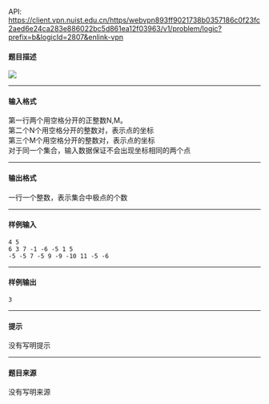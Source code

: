 API: https://client.vpn.nuist.edu.cn/https/webvpn893ff9021738b0357186c0f23fc2aed6e24ca283e886022bc5d861ea12f03963/v1/problem/logic?prefix=b&logicId=2807&enlink-vpn

#### 题目描述

![](../file/2807_0.jpg)

---

#### 输入格式

第一行两个用空格分开的正整数N,M。  
第二个N个用空格分开的整数对，表示点的坐标  
第三个M个用空格分开的整数对，表示点的坐标  
对于同一个集合，输入数据保证不会出现坐标相同的两个点

---

#### 输出格式

一行一个整数，表示集合中极点的个数

---

#### 样例输入
```
4 5
6 3 7 -1 -6 -5 1 5
-5 -5 7 -5 9 -9 -10 11 -5 -6

```

---

#### 样例输出
```
3
```

---

#### 提示

没有写明提示

---

#### 题目来源

没有写明来源